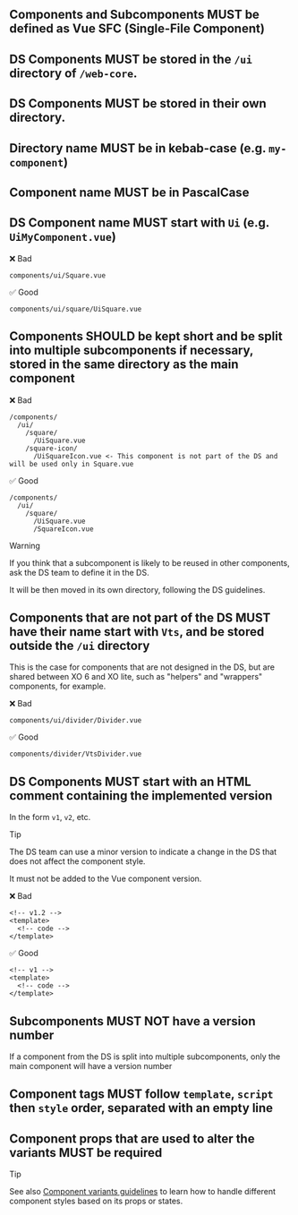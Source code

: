 ## Components and Subcomponents MUST be defined as Vue SFC (Single-File Component)

## DS Components MUST be stored in the `/ui` directory of `/web-core`.

## DS Components MUST be stored in their own directory.

## Directory name MUST be in kebab-case (e.g. `my-component`)

## Component name MUST be in PascalCase

## DS Component name MUST start with `Ui` (e.g. `UiMyComponent.vue`)

❌ Bad

`components/ui/Square.vue`

✅ Good

`components/ui/square/UiSquare.vue`

## Components SHOULD be kept short and be split into multiple subcomponents if necessary, stored in the same directory as the main component

❌ Bad

```
/components/
  /ui/
    /square/
      /UiSquare.vue
    /square-icon/
      /UiSquareIcon.vue <- This component is not part of the DS and will be used only in Square.vue
```

✅ Good

```
/components/
  /ui/
    /square/
      /UiSquare.vue
      /SquareIcon.vue
```

> [!WARNING]
> If you think that a subcomponent is likely to be reused in other components,
> ask the DS team to define it in the DS.
>
> It will be then moved in its own directory, following the DS guidelines.

## Components that are not part of the DS MUST have their name start with `Vts`, and be stored outside the `/ui` directory

This is the case for components that are not designed in the DS, but are shared between XO 6 and XO lite, such as "helpers" and "wrappers" components, for example.

❌ Bad

`components/ui/divider/Divider.vue`

✅ Good

`components/divider/VtsDivider.vue`

## DS Components MUST start with an HTML comment containing the implemented version

In the form `v1`, `v2`, etc.

> [!TIP]
> The DS team can use a minor version to indicate a change in the DS that does not affect the component style.
>
> It must not be added to the Vue component version.

❌ Bad

```vue
<!-- v1.2 -->
<template>
  <!-- code -->
</template>
```

✅ Good

```vue
<!-- v1 -->
<template>
  <!-- code -->
</template>
```

## Subcomponents MUST NOT have a version number

If a component from the DS is split into multiple subcomponents, only the main component will have a version number

## Component tags MUST follow `template`, `script` then `style` order, separated with an empty line

## Component props that are used to alter the variants MUST be required

> [!TIP]
> See also [Component variants guidelines](../component-variants.md)
> to learn how to handle different component styles based on its props or states.
